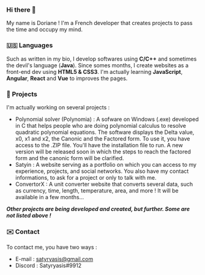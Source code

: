 ### Hi there 👋

My name is Doriane ! I'm a French developer that creates projects to pass the time and occupy my mind.

###  :us: Languages

Such as written in my bio, I develop softwares using **C/C++** and sometimes the devil's language (**Java**). Since somes months, I create websites as a front-end dev using **HTML5 & CSS3**. I'm actually learning **JavaScript**, **Angular**, **React** and **Vue** to improves the pages.

###  :hammer: Projects

I'm actually working on several projects :

- Polynomial solver (Polynomia) : A sofware on Windows (.exe) developed in C that helps people who are doing polynomial calculus to resolve quadratic polynomial equations. The software displays the Delta value, x0, x1 and x2, the Canonic and the Factored form. To use it, you have access to the .ZIP file. You'll have the installation file to run. A new version will be released soon in which the steps to reach the factored form and the canonic form will be clarified.
- Satyin : A website serving as a portfolio on which you can access to my experience, projects, and social networks. You also have my contact informations, to ask for a project or only to talk with me.
- ConvertorX : A unit converter website that converts several data, such as currency, time, length, temperature, area, and more ! It will be available in a few months...

***Other projects are being developed and created, but further. Some are not listed above !***

###  :envelope: Contact

To contact me, you have two ways :

- E-mail : satyryasis@gmail.com
- Discord : Satyryasis#9912
